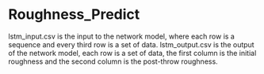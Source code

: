 # Roughness_Predict
lstm_input.csv is the input to the network model, where each row is a sequence and every third row is a set of data.
lstm_output.csv is the output of the network model, each row is a set of data, the first column is the initial roughness and the second column is the post-throw roughness.
